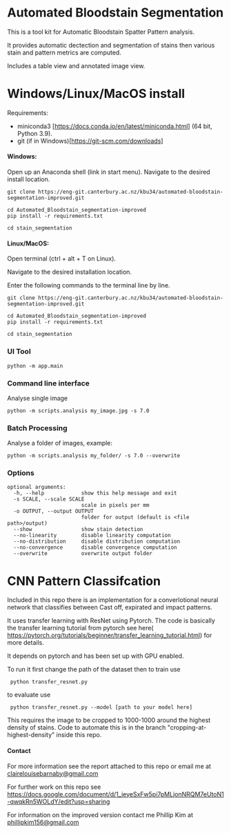 # Automated Bloodstain Segmentation

This is a tool kit for Automatic Bloodstain Spatter Pattern analysis.

It provides automatic dectection and segmentation of stains then various stain and pattern metrics are computed.

Includes a table view and annotated image view.


# Windows/Linux/MacOS install

Requirements:
 - miniconda3 [https://docs.conda.io/en/latest/miniconda.html] (64 bit, Python 3.9). 
 - git (if in Windows)[https://git-scm.com/downloads]

#### Windows:
Open up an Anaconda shell (link in start menu). Navigate to the desired install location.
```
git clone https://eng-git.canterbury.ac.nz/kbu34/automated-bloodstain-segmentation-improved.git

cd Automated_Bloodstain_segmentation-improved
pip install -r requirements.txt

cd stain_segmentation
```

#### Linux/MacOS:
Open terminal (ctrl + alt + T on Linux).

Navigate to the desired installation location.

Enter the following commands to the terminal line by line.

```
git clone https://eng-git.canterbury.ac.nz/kbu34/automated-bloodstain-segmentation-improved.git

cd Automated_Bloodstain_segmentation-improved
pip install -r requirements.txt

cd stain_segmentation
```

### UI Tool

```
python -m app.main
```


### Command line interface
Analyse single image 
```
python -m scripts.analysis my_image.jpg -s 7.0
```


### Batch Processing
Analyse a folder of images, example:
```
python -m scripts.analysis my_folder/ -s 7.0 --overwrite
```


### Options
```
optional arguments:
  -h, --help            show this help message and exit
  -s SCALE, --scale SCALE
                        scale in pixels per mm
  -o OUTPUT, --output OUTPUT
                        folder for output (default is <file path>/output)
  --show                show stain detection
  --no-linearity        disable linearity computation
  --no-distribution     disable distribution computation
  --no-convergence      disable convergence computation
  --overwrite           overwrite output folder
```

# CNN Pattern Classifcation
Included in this repo there is an implementation for a converlotional neural network that classifies between Cast off, expirated and impact patterns.

It uses transfer learning with ResNet using Pytorch. The code is basically the transfer learning tutorial from pytorch see here( https://pytorch.org/tutorials/beginner/transfer_learning_tutorial.html) for more details.

It depends on pytorch and has been set up with GPU enabled.

To run it first change the path of the dataset then to train use

<code> python transfer_resnet.py </code>

to evaluate use 

<code> python transfer_resnet.py --model [path to your model here] </code>

This requires the image to be cropped to 1000-1000 around the highest density of stains. Code to automate this is in the branch "cropping-at-highest-density" inside this repo.

  
#### Contact

For more information see the report attached to this repo or email me at clairelouisebarnaby@gmail.com

For further work on this repo see https://docs.google.com/document/d/1_ieyeSxFw5pi7pMLjonNRQM7eUtoN1-qwqkRn5WOLdY/edit?usp=sharing

For information on the improved version contact me Phillip Kim at phillipkim156@gmail.com